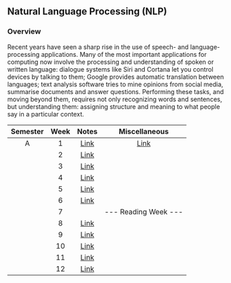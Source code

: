 ## Natural Language Processing (NLP)

### Overview
Recent years have seen a sharp rise in the use of speech- and language-processing applications.  Many of the most important applications for computing now involve the processing and understanding of spoken or written language: dialogue systems like Siri and Cortana let you control devices by talking to them; Google provides automatic translation between languages; text analysis software tries to mine opinions from social media, summarise documents and answer questions. Performing these tasks, and moving beyond them, requires not only recognizing words and sentences, but understanding them: assigning structure and meaning to what people say in a particular context.

| Semester   |      Week |  Notes | Miscellaneous  |
|:----------:|:-------------:|:------:|:------:|
| A |  1 | [Link](https://github.com/mughees-asif/postgraduate-artificial-intelligence/tree/master/Semester%20A/Machine%20Learning/notes/Week%201) | [Link](https://github.com/mughees-asif/postgraduate-artificial-intelligence/tree/master/Semester%20A/Natural%20Language%20Processing/misc) |
|  |  2 | [Link]() ||
|  |  3 | [Link]() | |
|  |  4 | [Link]() ||
|  |  5 | [Link]() | |
|  |  6 | [Link]() | |
|  |  7 |  | --- Reading Week --- |
|  |  8 | [Link]() | |
|  |  9 | [Link]() | |
|  |  10 | [Link]() |  |
|  |  11 | [Link]() | |
|  |  12 | [Link]() |  |